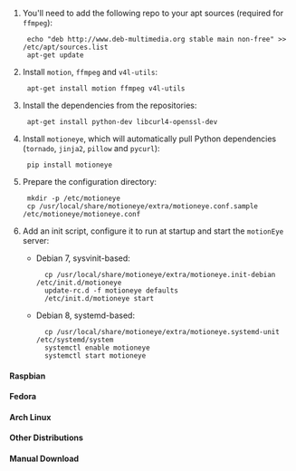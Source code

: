 1. You'll need to add the following repo to your apt sources (required for `ffmpeg`):

        echo "deb http://www.deb-multimedia.org stable main non-free" >> /etc/apt/sources.list
        apt-get update

2. Install `motion`, `ffmpeg` and `v4l-utils`:

        apt-get install motion ffmpeg v4l-utils

3. Install the dependencies from the repositories:

        apt-get install python-dev libcurl4-openssl-dev

4. Install `motioneye`, which will automatically pull Python dependencies (`tornado`, `jinja2`, `pillow` and `pycurl`):

        pip install motioneye

5. Prepare the configuration directory:

        mkdir -p /etc/motioneye
        cp /usr/local/share/motioneye/extra/motioneye.conf.sample /etc/motioneye/motioneye.conf

6. Add an init script, configure it to run at startup and start the `motionEye` server:

    * Debian 7, sysvinit-based:

            cp /usr/local/share/motioneye/extra/motioneye.init-debian /etc/init.d/motioneye
            update-rc.d -f motioneye defaults
            /etc/init.d/motioneye start
 
    * Debian 8, systemd-based:

            cp /usr/local/share/motioneye/extra/motioneye.systemd-unit /etc/systemd/system
            systemctl enable motioneye
            systemctl start motioneye

#### Raspbian ####

#### Fedora ####

#### Arch Linux ####

#### Other Distributions ####

#### Manual Download ####